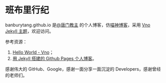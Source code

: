 # 班布里行纪

banburytang.github.io 是[@唐门教主](http://weibo.com/txydonyin) 的个人博客，仿[喵神博客](https://onevcat.com/)，采用 [Vno Jekyll 主题](https://github.com/onevcat/vno-jekyll)，欢迎访问。

参考资源：

1. [Hello World - Vno](http://vno.onevcat.com/2016/02/hello-world-vno/)；
2. [用 Jekyll 搭建的 Github Pages 个人博客](http://louisly.com/2016/04/used-jekyll-to-create-my-github-blog/)。

感谢伟大的 GitHub、Google，感谢一面分享一面沉淀的 Developers，感谢曾经的老师们。